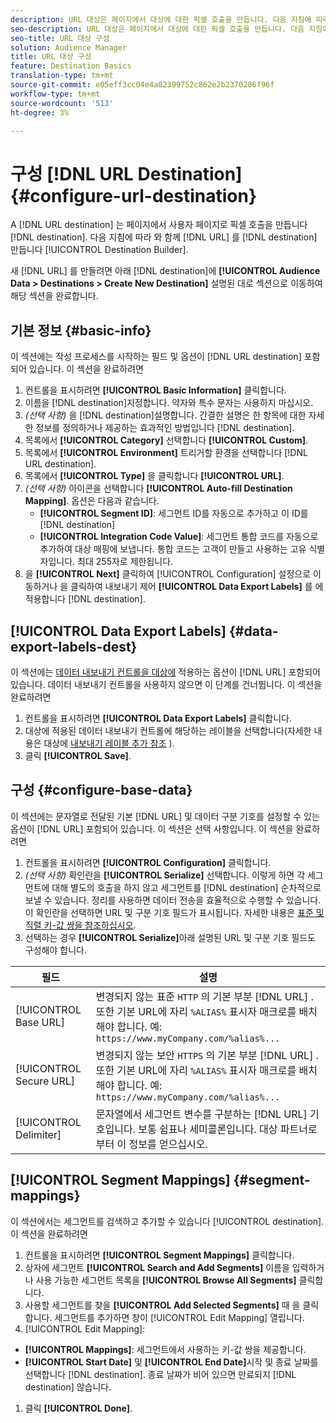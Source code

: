 ```yaml
---
description: URL 대상은 페이지에서 대상에 대한 픽셀 호출을 만듭니다. 다음 지침에 따라 대상 빌더로 URL 대상을 만듭니다.
seo-description: URL 대상은 페이지에서 대상에 대한 픽셀 호출을 만듭니다. 다음 지침에 따라 대상 빌더로 URL 대상을 만듭니다.
seo-title: URL 대상 구성
solution: Audience Manager
title: URL 대상 구성
feature: Destination Basics
translation-type: tm+mt
source-git-commit: e05eff3cc04e4a82399752c862e2b2370286f96f
workflow-type: tm+mt
source-wordcount: '513'
ht-degree: 3%

---
```




# 구성 [!DNL URL Destination] {#configure-url-destination}

A [!DNL URL destination] 는 페이지에서 사용자 페이지로 픽셀 호출을 만듭니다 [!DNL destination]. 다음 지침에 따라 와 함께 [!DNL URL] 를 [!DNL destination] 만듭니다 [!UICONTROL Destination Builder].

<!-- create-url-destination.xml -->

새 [!DNL URL] 를 만들려면 아래 [!DNL destination]에 **[!UICONTROL Audience Data > Destinations > Create New Destination]** 설명된 대로 섹션으로 이동하여 해당 섹션을 완료합니다.

## 기본 정보 {#basic-info}

이 섹션에는 작성 프로세스를 시작하는 필드 및 옵션이 [!DNL URL destination] 포함되어 있습니다. 이 섹션을 완료하려면

1. 컨트롤을 표시하려면 **[!UICONTROL Basic Information]** 클릭합니다.
2. 이름을 [!DNL destination]지정합니다. 약자와 특수 문자는 사용하지 마십시오.
3. *(선택 사항)* 을 [!DNL destination]설명합니다. 간결한 설명은 한 항목에 대한 자세한 정보를 정의하거나 제공하는 효과적인 방법입니다 [!DNL destination].
4. 목록에서 **[!UICONTROL Category]** 선택합니다 **[!UICONTROL Custom]**.
5. 목록에서 **[!UICONTROL Environment]** 트리거할 환경을 선택합니다 [!DNL URL destination].
6. 목록에서 **[!UICONTROL Type]** 을 클릭합니다 **[!UICONTROL URL]**.
7. *(선택 사항)* 아이콘을 선택합니다 **[!UICONTROL Auto-fill Destination Mapping]**. 옵션은 다음과 같습니다.
   * **[!UICONTROL Segment ID]**: 세그먼트 ID를 자동으로 추가하고 이 ID를 [!DNL destination]
   * **[!UICONTROL Integration Code Value]**: 세그먼트 통합 코드를 자동으로 추가하여 대상 매핑에 보냅니다. 통합 코드는 고객이 만들고 사용하는 고유 식별자입니다. 최대 255자로 제한됩니다.
8. 을 **[!UICONTROL Next]** 클릭하여 [!UICONTROL Configuration] 설정으로 이동하거나 을 클릭하여 내보내기 제어 **[!UICONTROL Data Export Labels]** 를 에 적용합니다 [!DNL destination].

## [!UICONTROL Data Export Labels] {#data-export-labels-dest}

이 섹션에는 [데이터 내보내기 컨트롤을 대상에](../../features/data-export-controls.md) 적용하는 옵션이 [!DNL URL] 포함되어 있습니다. 데이터 내보내기 컨트롤을 사용하지 않으면 이 단계를 건너뜁니다. 이 섹션을 완료하려면

1. 컨트롤을 표시하려면 **[!UICONTROL Data Export Labels]** 클릭합니다.
2. 대상에 적용된 데이터 내보내기 컨트롤에 해당하는 레이블을 선택합니다(자세한 내용은 대상에 [내보내기 레이블 추가 참조](/help/using/features/destinations/add-data-export-labels.md) ).
3. 클릭 **[!UICONTROL Save]**.

## 구성 {#configure-base-data}

이 섹션에는 문자열로 전달된 기본 [!DNL URL] 및 데이터 구분 기호를 설정할 수 있는 옵션이 [!DNL URL] 포함되어 있습니다. 이 섹션은 선택 사항입니다. 이 섹션을 완료하려면

1. 컨트롤을 표시하려면 **[!UICONTROL Configuration]** 클릭합니다.
1. *(선택 사항)* 확인란을 **[!UICONTROL Serialize]** 선택합니다.
이렇게 하면 각 세그먼트에 대해 별도의 호출을 하지 않고 세그먼트를 [!DNL destination] 순차적으로 보낼 수 있습니다. 정리를 사용하면 데이터 전송을 효율적으로 수행할 수 있습니다. 이 확인란을 선택하면 URL 및 구분 기호 필드가 표시됩니다. 자세한 내용은 [표준 및 직렬 키-값 쌍을 참조하십시오](../../features/destinations/key-value-pairs.md).
1. 선택하는 경우 **[!UICONTROL Serialize]**&#x200B;아래 설명된 URL 및 구분 기호 필드도 구성해야 합니다.

| 필드 | 설명 |
|--- |--- |
| [!UICONTROL Base URL] | 변경되지 않는 표준 `HTTP` 의 기본 부분 [!DNL URL] . 또한 기본 URL에 자리 `%ALIAS%` 표시자 매크로를 [](../../features/destinations/destination-macros.md#destination-macros-defined) 배치해야 합니다. 예: `https://www.myCompany.com/%alias%...` |
| [!UICONTROL Secure URL] | 변경되지 않는 보안 `HTTPS` 의 기본 부분 [!DNL URL] . 또한 기본 URL에 자리 `%ALIAS%` 표시자 매크로를 [](../../features/destinations/destination-macros.md#destination-macros-defined) 배치해야 합니다. 예: `https://www.myCompany.com/%alias%...` |
| [!UICONTROL Delimiter] | 문자열에서 세그먼트 변수를 구분하는 [!DNL URL] 기호입니다. 보통 쉼표나 세미콜론입니다. 대상 파트너로부터 이 정보를 얻으십시오. |

## [!UICONTROL Segment Mappings] {#segment-mappings}

이 섹션에서는 세그먼트를 검색하고 추가할 수 있습니다 [!UICONTROL destination]. 이 섹션을 완료하려면

1. 컨트롤을 표시하려면 **[!UICONTROL Segment Mappings]** 클릭합니다.
1. 상자에 세그먼트 **[!UICONTROL Search and Add Segments]** 이름을 입력하거나 사용 가능한 세그먼트 목록을 **[!UICONTROL Browse All Segments]** 클릭합니다.
1. 사용할 세그먼트를 찾을 **[!UICONTROL Add Selected Segments]** 때 을 클릭합니다. 세그먼트를 추가하면 창이 [!UICONTROL Edit Mapping] 열립니다.
1.  [!UICONTROL Edit Mapping]:
   * **[!UICONTROL Mappings]**: 세그먼트에서 사용하는 키-값 쌍을 제공합니다.
   * **[!UICONTROL Start Date]** 및 **[!UICONTROL End Date]**&#x200B;시작 및 종료 날짜를 선택합니다 [!DNL destination]. 종료 날짜가 비어 있으면 만료되지 [!DNL destination] 않습니다.
1. 클릭 **[!UICONTROL Done]**.